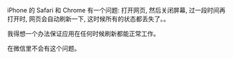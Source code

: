 
iPhone 的 Safari 和 Chrome 有一个问题: 打开网页, 然后关闭屏幕, 过一段时间再打开时, 网页会自动刷新一下, 这时候所有的状态都丢失了。。

我得想一个办法保证应用在任何时候刷新都能正常工作。

在微信里不会有这个问题。
